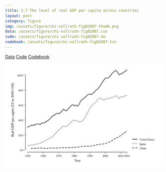 ```yaml
---
title: 2.7 The level of real GDP per capita across countries
layout: post
category: figure
img: /assets/figure/chi-vollrath-fig02007-thumb.png
data: /assets/figure/chi-vollrath-fig02007.csv
code: /assets/figure/chi-vollrath-fig02007.do
codebook: /assets/figure/chi-vollrath-fig02007.txt
---
```


[Data](/assets/figure/chi-vollrath-fig02007.csv) [Code](/assets/figure/chi-vollrath-fig02007.do) [Codebook](/assets/figure/chi-vollrath-fig02007.txt)

![2.7 The level of real GDP per capita across countries](/assets/figure/chi-vollrath-fig02007.png)
